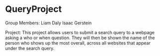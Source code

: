 # QueryProject

Group Members:
Liam Daly
Isaac Gerstein

Project:
This project allows users to submit a search query to a webpage asking a who or when question. They will then be shown the name of the person who shows up the most overall, across all websites that appear under the search query.
